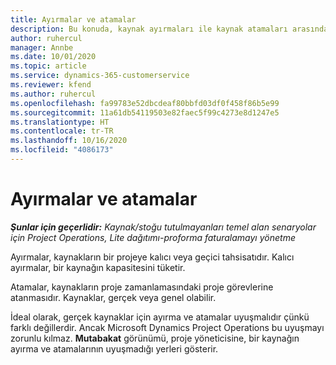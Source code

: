 ```yaml
---
title: Ayırmalar ve atamalar
description: Bu konuda, kaynak ayırmaları ile kaynak atamaları arasındaki farklar hakkında bilgiler sağlanmaktadır.
author: ruhercul
manager: Annbe
ms.date: 10/01/2020
ms.topic: article
ms.service: dynamics-365-customerservice
ms.reviewer: kfend
ms.author: ruhercul
ms.openlocfilehash: fa99783e52dbcdeaf80bbfd03df0f458f86b5e99
ms.sourcegitcommit: 11a61db54119503e82faec5f99c4273e8d1247e5
ms.translationtype: HT
ms.contentlocale: tr-TR
ms.lasthandoff: 10/16/2020
ms.locfileid: "4086173"
---
```

# <a name="bookings-vs-assignments"></a>Ayırmalar ve atamalar

_**Şunlar için geçerlidir:** Kaynak/stoğu tutulmayanları temel alan senaryolar için Project Operations, Lite dağıtımı-proforma faturalamayı yönetme_

Ayırmalar, kaynakların bir projeye kalıcı veya geçici tahsisatıdır. Kalıcı ayırmalar, bir kaynağın kapasitesini tüketir. 

Atamalar, kaynakların proje zamanlamasındaki proje görevlerine atanmasıdır. Kaynaklar, gerçek veya genel olabilir. 

İdeal olarak, gerçek kaynaklar için ayırma ve atamalar uyuşmalıdır çünkü farklı değillerdir. Ancak Microsoft Dynamics Project Operations bu uyuşmayı zorunlu kılmaz. **Mutabakat** görünümü, proje yöneticisine, bir kaynağın ayırma ve atamalarının uyuşmadığı yerleri gösterir.

